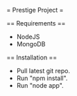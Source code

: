 = Prestige Project =

== Requirements ==
* NodeJS
* MongoDB

== Installation ==
* Pull latest git repo.
* Run "npm install".
* Run "node app".